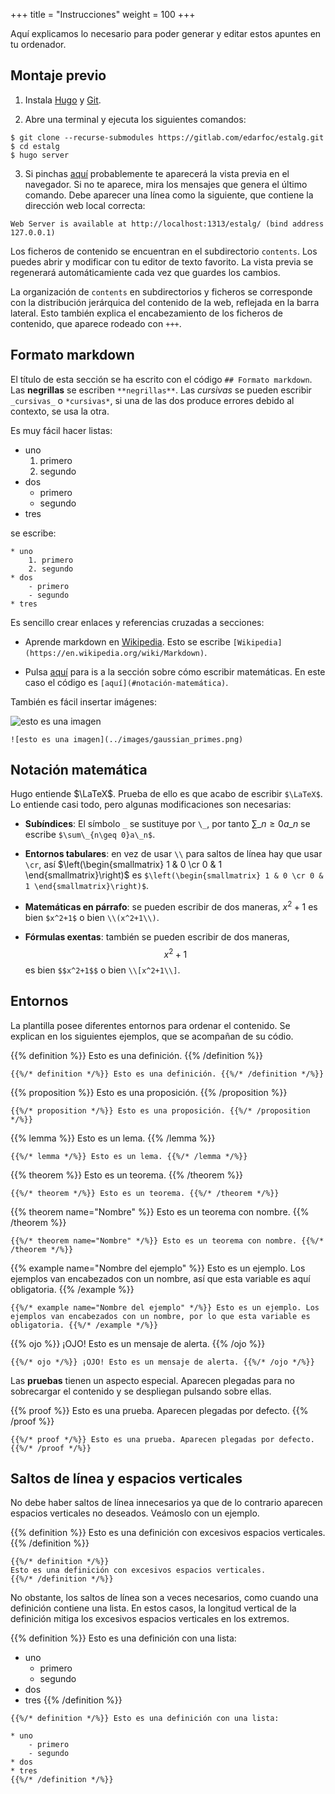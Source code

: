 +++
title = "Instrucciones"
weight = 100
+++

Aquí explicamos lo necesario para poder generar y editar estos apuntes en tu ordenador.

## Montaje previo

1. Instala [Hugo](https://gohugo.io/getting-started/installing/) y [Git](https://git-scm.com/book/en/v2/Getting-Started-Installing-Git).

2. Abre una terminal  y ejecuta los siguientes comandos:
```
$ git clone --recurse-submodules https://gitlab.com/edarfoc/estalg.git
$ cd estalg
$ hugo server
```

3. Si pinchas [aquí](http://localhost:1313/estalg/) probablemente te aparecerá la vista previa en el navegador. Si no te aparece, mira los mensajes que genera el último comando. Debe aparecer una línea como la siguiente, que contiene la dirección web local correcta:
```
Web Server is available at http://localhost:1313/estalg/ (bind address 127.0.0.1)
```

Los ficheros de contenido se encuentran en el subdirectorio `contents`. Los puedes abrir y modificar con tu editor de texto favorito. La vista previa se regenerará automáticamiente cada vez que guardes los cambios.

La organización de `contents` en subdirectorios y ficheros se corresponde con la distribución jerárquica del contenido de la web, reflejada en la barra lateral. Esto también explica el encabezamiento de los ficheros de contenido, que aparece rodeado con `+++`.


## Formato markdown

El título de esta sección se ha escrito con el código `## Formato markdown`. Las **negrillas** se escriben `**negrillas**`. Las _cursivas_ se pueden escribir `_cursivas_` o `*cursivas*`, si una de las dos produce errores debido al contexto, se usa la otra. 

Es muy fácil hacer listas:

* uno 
	1. primero
	2. segundo
* dos 
	- primero
	- segundo
* tres 

se escribe:

```
* uno 
	1. primero
	2. segundo
* dos 
	- primero
	- segundo
* tres 
```

Es sencillo crear enlaces y referencias cruzadas a secciones:

* Aprende markdown en [Wikipedia](https://en.wikipedia.org/wiki/Markdown). Esto se escribe `[Wikipedia](https://en.wikipedia.org/wiki/Markdown)`.

* Pulsa [aquí](#notación-matemática) para is a la sección sobre cómo escribir matemáticas. En este caso el código es `[aquí](#notación-matemática)`.

También es fácil insertar imágenes:

![esto es una imagen](../images/gaussian_primes.png)

```
![esto es una imagen](../images/gaussian_primes.png)
```


## Notación matemática

Hugo entiende $\LaTeX$. Prueba de ello es que acabo de escribir <code>$\LaTeX$</code>. Lo entiende casi todo, pero algunas modificaciones son necesarias: 

* **Subíndices**: El símbolo `_` se sustituye por `\_`, por tanto $\sum\_{n\geq 0}a\_n$ se escribe `$\sum\_{n\geq 0}a\_n$`.

* **Entornos tabulares**: en vez de usar `\\` para saltos de línea hay que usar `\cr`, así $\left(\begin{smallmatrix} 1 & 0 \cr 0 & 1 \end{smallmatrix}\right)$ es `$\left(\begin{smallmatrix} 1 & 0 \cr 0 & 1 \end{smallmatrix}\right)$`.

* **Matemáticas en párrafo**: se pueden escribir de dos maneras, $x^2+1$ es bien `$x^2+1$` o bien `\\(x^2+1\\)`.

* **Fórmulas exentas**: también se pueden escribir de dos maneras, $$x^2+1$$ es bien `$$x^2+1$$` o bien `\\[x^2+1\\]`.

## Entornos

La plantilla posee diferentes entornos para ordenar el contenido. Se explican en los siguientes ejemplos, que se acompañan de su códio.

{{% definition %}} Esto es una definición. {{% /definition %}}

```
{{%/* definition */%}} Esto es una definición. {{%/* /definition */%}}
```

{{% proposition %}} Esto es una proposición. {{% /proposition  %}}

```
{{%/* proposition */%}} Esto es una proposición. {{%/* /proposition  */%}}
```

{{% lemma %}} Esto es un lema. {{% /lemma %}}

```
{{%/* lemma */%}} Esto es un lema. {{%/* /lemma */%}}
```

{{% theorem %}} Esto es un teorema. {{% /theorem %}}

```
{{%/* theorem */%}} Esto es un teorema. {{%/* /theorem */%}}
```

{{% theorem name="Nombre" %}} Esto es un teorema con nombre. {{% /theorem %}}

```
{{%/* theorem name="Nombre" */%}} Esto es un teorema con nombre. {{%/* /theorem */%}}
```

{{% example name="Nombre del ejemplo" %}} Esto es un ejemplo. Los ejemplos van encabezados con un nombre, así que esta variable es aquí obligatoria. {{% /example %}}

```
{{%/* example name="Nombre del ejemplo" */%}} Esto es un ejemplo. Los ejemplos van encabezados con un nombre, por lo que esta variable es obligatoria. {{%/* /example */%}}
```

{{% ojo %}} ¡OJO! Esto es un mensaje de alerta. {{% /ojo %}}

```
{{%/* ojo */%}} ¡OJO! Esto es un mensaje de alerta. {{%/* /ojo */%}}
```


Las **pruebas** tienen un aspecto especial. Aparecen plegadas para no sobrecargar el contenido y se despliegan pulsando sobre ellas.

{{% proof %}} Esto es una prueba. Aparecen plegadas por defecto. {{% /proof %}}


```
{{%/* proof */%}} Esto es una prueba. Aparecen plegadas por defecto. {{%/* /proof */%}}
```


## Saltos de línea y espacios verticales

No debe haber saltos de línea innecesarios ya que de lo contrario aparecen espacios verticales no deseados. Veámoslo con un ejemplo.

{{% definition %}} 
Esto es una definición con excesivos espacios verticales. 
{{% /definition %}}

```
{{%/* definition */%}} 
Esto es una definición con excesivos espacios verticales. 
{{%/* /definition */%}}
```

No obstante, los saltos de línea son a veces necesarios, como cuando una definición contiene una lista. En estos casos, la longitud vertical de la definición mitiga los excesivos espacios verticales en los extremos.

{{% definition %}} Esto es una definición con una lista:

* uno 
	- primero
	- segundo
* dos 
* tres 
{{% /definition %}}


```
{{%/* definition */%}} Esto es una definición con una lista:

* uno 
	- primero
	- segundo
* dos 
* tres 
{{%/* /definition */%}}
```
